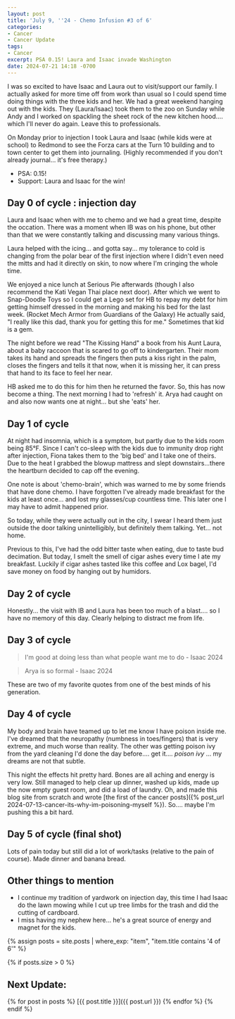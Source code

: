 ```yaml
---
layout: post
title: 'July 9, ''24 - Chemo Infusion #3 of 6'
categories:
- Cancer
- Cancer Update
tags:
- Cancer
excerpt: PSA 0.15! Laura and Isaac invade Washington
date: 2024-07-21 14:18 -0700
---
```

I was so excited to have Isaac and Laura out to visit/support our family. I actually asked for more time off from work than usual so I could spend time doing things with the three kids and her. We had a great weekend hanging out with the kids. They (Laura/Isaac) took them to the zoo on Sunday while Andy and I worked on spackling the sheet rock of the new kitchen hood.... which I'll never do again. Leave this to professionals.

On Monday prior to injection I took Laura and Isaac (while kids were at school) to Redmond to see the Forza cars at the Turn 10 building and to town center to get them into journaling. (Highly recommended if you don't already journal... it's free therapy.)

- PSA: 0.15! 
- Support: Laura and Isaac for the win!

## Day 0 of cycle : injection day

Laura and Isaac when with me to chemo and we had a great time, despite the occation. There was a moment when IB was on his phone, but other than that we were constantly talking and discussing many various things.  

Laura helped with the icing... and gotta say... my tolerance to cold is changing from the polar bear of the first injection where I didn't even need the mitts and had it directly on skin, to now where I'm cringing the whole time.

We enjoyed a nice lunch at Serious Pie afterwards (though I also recommend the Kati Vegan Thai place next door).  After which we went to Snap-Doodle Toys so I could get a Lego set for HB to repay my debt for him getting himself dressed in the morning and making his bed for the last week. (Rocket Mech Armor from Guardians of the Galaxy) He actually said, "I really like this dad, thank you for getting this for me." Sometimes that kid is a gem. 

The night before we read "The Kissing Hand" a book from his Aunt Laura, about a baby raccoon that is scared to go off to kindergarten. Their mom takes its hand and spreads the fingers then puts a kiss right in the palm, closes the fingers and tells it that now, when it is missing her, it can press that hand to its face to feel her near. 

HB asked me to do this for him then he returned the favor. So, this has now become a thing. The next morning I had to 'refresh' it.  Arya had caught on and also now wants one at night... but she 'eats' her.
## Day 1 of cycle

At night had insomnia, which is a symptom, but partly due to the kids room being 85°F. Since I can't co-sleep with the kids due to immunity drop right after injection, Fiona takes them to the 'big bed' and I take one of theirs.  Due to the heat I grabbed the blowup mattress and slept downstairs...there the heartburn decided to cap off the evening.

One note is about 'chemo-brain', which was warned to me by some friends that have done chemo. I have forgotten I've already made breakfast for the kids at least once... and lost my glasses/cup countless time. This later one I may have to admit happened prior.

So today, while they were actually out in the city, I swear I heard them just outside the door talking unintelligibly, but definitely them talking. Yet... not home. 

Previous to this, I've had the odd bitter taste when eating, due to taste bud decimation. But today, I smelt the smell of cigar ashes every time I ate my breakfast. Luckily if cigar ashes tasted like this coffee and Lox bagel, I'd save money on food by hanging out by humidors.
## Day 2 of cycle

Honestly... the visit with IB and Laura has been too much of a blast.... so I have no memory of this day.  Clearly helping to distract me from life.
## Day 3 of cycle

> I'm good at doing less than what people want me to do - Isaac 2024

> Arya is so formal - Isaac 2024

These are two of my favorite quotes from one of the best minds of his generation.
## Day 4 of cycle

My body and brain have teamed up to let me know I have poison inside me. I've dreamed that the neuropathy (numbness in toes/fingers) that is very extreme, and much worse than reality. The other was getting poison ivy from the yard cleaning I'd done the day before.... get it.... *poison ivy* ... my dreams are not that subtle.

This night the effects hit pretty hard. Bones are all aching and energy is very low. Still managed to help clear up dinner, washed up kids, made up the now empty guest room, and did a load of laundry. Oh, and made this blog site from scratch and wrote [the first of the cancer posts]({% post_url 2024-07-13-cancer-its-why-im-poisoning-myself %}). So.... maybe I'm pushing this a bit hard.

## Day 5 of cycle (final shot)

Lots of pain today but still did a lot of work/tasks (relative to the pain of course). Made dinner and banana bread.

## Other things to mention

- I continue my tradition of yardwork on injection day, this time I had Isaac do the lawn mowing while I cut up tree limbs for the trash and did the cutting of cardboard.
- I miss having my nephew here... he's a great source of energy and magnet for the kids.

{% assign posts = site.posts | where_exp: "item", "item.title contains '4 of 6'" %}

{% if posts.size > 0 %}
## Next Update:  

  {% for post in posts %}
[{{ post.title }}]({{ post.url }})
  {% endfor %}
{% endif %}
